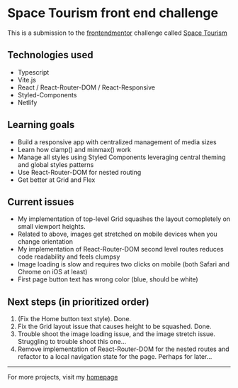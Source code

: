 # Space Tourism front end challenge

This is a submission to the [frontendmentor](https://www.frontendmentor.io/) challenge called [Space Tourism](https://www.frontendmentor.io/challenges/space-tourism-multipage-website-gRWj1URZ3)

## Technologies used

- Typescript
- Vite.js
- React / React-Router-DOM / React-Responsive
- Styled-Components
- Netlify

## Learning goals

- Build a responsive app with centralized management of media sizes
- Learn how clamp() and minmax() work
- Manage all styles using Styled Components leveraging central theming and global styles patterns
- Use React-Router-DOM for nested routing
- Get better at Grid and Flex

## Current issues

- My implementation of top-level Grid squashes the layout comopletely on small viewport heights.
- Related to above, images get stretched on mobile devices when you change orientation
- My implementation of React-Router-DOM second level routes reduces code readability and feels clumpsy
- Image loading is slow and requires two clicks on mobile (both Safari and Chrome on iOS at least)
- First page button text has wrong color (blue, should be white)

## Next steps (in prioritized order)

1. (Fix the Home button text style). Done.
2. Fix the Grid layout issue that causes height to be squashed. Done.
3. Trouble shoot the image loading issue, and the image stretch issue. Struggling to trouble shoot this one...
4. Remove implementation of React-Router-DOM for the nested routes and refactor to a local navigation state for the page. Perhaps for later...

---

For more projects, visit my [homepage](https://martinlundqvist.se/)
